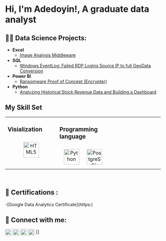 <h1>Hi, I'm Adedoyin!, A graduate data analyst </a></h1>

<h2>👨‍💻 Data Science Projects:</h2>

- <b>Excel </b>
  - [Image Analysis Middleware](https://github.com/)
- <b>SQL</b>
  - [Windows EventLog: Failed RDP Logins Source IP to full GeoData Conversion](https://githu)
- <b>Power BI</b>
  - [Ransomware Proof of Concept (Encrypter)](https://github.com/joshmadakor1/EncrypterPOC)
- <b> Python</b>
  - [Analyzing Historical Stock Revenue Data and Building a Dashboard](https://github.com/Iyadvnni/Analyzing-Historical-Stock-Revenue-Data-and-Building-a-Dashboard)

## My Skill Set  
<table><tr><td valign="top" width="33%">



### Visialization 
<div align="center">  
<img style="margin: 10px" src="https://github.com/microsoft/PowerBI-Icons/blob/main/PNG/Power-BI.png" alt="HTML5" height="50" />     
</div>

</td><td valign="top" width="33%">


### Programming language  
<div align="center">   
<img style="margin: 10px" src="https://profilinator.rishav.dev/skills-assets/python-original.svg" alt="Python" height="50" />   
<img style="margin: 10px" src="https://profilinator.rishav.dev/skills-assets/postgresql-original-wordmark.svg" alt="PostgreSQL" height="50" />  
</div>

</td><td valign="top" width="33%">

</td></tr></table>  

<br/>  


<h2>📑 Certifications :</h2>
-[Google Data Analytics Certificate](https:)

<h2> 🤳 Connect with me:</h2>

[<img align="left" alt="akinsemoyinadedoyin | gmail" width="22px" src="https://cdn.jsdelivr.net/npm/simple-icons@v3/icons/gmail.svg" />]
[<img align="left" alt="Iyadvnni | Twitter" width="22px" src="https://cdn.jsdelivr.net/npm/simple-icons@v3/icons/twitter.svg" />][twitter]
[<img align="left" alt="JoshMadakor | LinkedIn" width="22px" src="https://cdn.jsdelivr.net/npm/simple-icons@v3/icons/linkedin.svg" />][linkedin]
[<img align="left" alt="Iyadvnni | Instagram" width="22px" src="https://cdn.jsdelivr.net/npm/simple-icons@v3/icons/instagram.svg" />][instagram]

[twitter]: https://twitter.com/iyadvnni
[instagram]: https://www.instagram.com/iyadvnni/
[linkedin]: https://linkedin.com/in/adedoyin-Akinsemoyin

<!--
**Iyadvnni/Iyadvnni** is a ✨ _special_ ✨ repository because its `README.md` (this file) appears on your GitHub profile.

Here are some ideas to get you started:

- 🔭 I’m currently working on ...
- 🌱 I’m currently learning ...
- 👯 I’m looking to collaborate on ...
- 🤔 I’m looking for help with ...
- 💬 Ask me about ...
- 📫 How to reach me: ...
- 😄 Pronouns: ...
- ⚡ Fun fact: ...
-->
